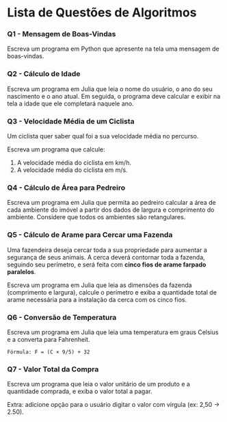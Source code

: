 # Lista de Questões de Algoritmos

### Q1 - Mensagem de Boas-Vindas

Escreva um programa em Python que apresente na tela uma mensagem de boas-vindas.

### Q2 - Cálculo de Idade

Escreva um programa em Julia que leia o nome do usuário, o ano do seu nascimento e o ano atual. Em seguida, o programa deve calcular e exibir na tela a idade que ele completará naquele ano.

### Q3 - Velocidade Média de um Ciclista

Um ciclista quer saber qual foi a sua velocidade média no percurso.  

Escreva um programa que calcule:
1. A velocidade média do ciclista em km/h.  
2. A velocidade média do ciclista em m/s.

### Q4 - Cálculo de Área para Pedreiro

Escreva um programa em Julia que permita ao pedreiro calcular a área de cada ambiente do imóvel a partir dos dados de largura e comprimento do ambiente. Considere que todos os ambientes são retangulares.

### Q5 - Cálculo de Arame para Cercar uma Fazenda

Uma fazendeira deseja cercar toda a sua propriedade para aumentar a segurança de seus animais. A cerca deverá contornar toda a fazenda, seguindo seu perímetro, e será feita com **cinco fios de arame farpado paralelos**.

Escreva um programa em Julia que leia as dimensões da fazenda (comprimento e largura), calcule o perímetro e exiba a quantidade total de arame necessária para a instalação da cerca com os cinco fios.

### Q6 - Conversão de Temperatura

Escreva um programa em Julia que leia uma temperatura em graus Celsius e a converta para Fahrenheit.

    Fórmula: F = (C × 9/5) + 32

### Q7 - Valor Total da Compra

Escreva um programa que leia o valor unitário de um produto e a quantidade comprada, e exiba o valor total a pagar.

Extra: adicione opção para o usuário digitar o valor com vírgula (ex: 2,50 → 2.50).